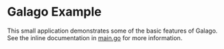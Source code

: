 # Galago Example

This small application demonstrates some of the basic features of Galago. See the inline documentation in [main.go](./main.go) for more information.